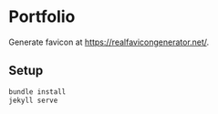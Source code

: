 # Portfolio

Generate favicon at https://realfavicongenerator.net/.

## Setup

```bash
bundle install
jekyll serve
```

